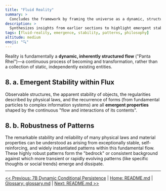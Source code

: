 ```yaml
---
title: "Fluid Reality"
summary: >
  Concludes the framework by framing the universe as a dynamic, structured flow where all stable patterns are emergent and provisional.
description: >
  Synthesizes insights from earlier sections to highlight emergent stability within flux and robustness of patterns, setting philosophical context for ongoing evolution and inquiry.
tags: [fluid-reality, emergence, stability, patterns, philosophy]
altitude: medium
emoji: "🔍"
---
```


<!--

- Needs fleshing out

-->

Reality is fundamentally a **dynamic, inherently structured flow** ("Panta Rhei")—a continuous process of becoming and transformation, rather than a collection of static, independently existing entities.

## 8. a. Emergent Stability within Flux

Observable structures, the apparent stability of objects, the regularities described by physical laws, and the recurrence of forms (from fundamental particles to complex information systems) are all **emergent properties** shaped by the continuous "flow and interactions of its contents".

## 8. b. Robustness of Patterns

The remarkable stability and reliability of many physical
laws and material properties can be understood as arising from exceptionally stable, self-reinforcing, and widely instantiated patterns within this fundamental flow. These highly robust patterns form the "bedrock" or consistent background against which more transient or rapidly evolving patterns (like specific thoughts or social trends) emerge and dissipate.

---
[<< Previous: 7B Dynamic Conditional Persistence](../07-agentive-dissolution-legacy/7b-dynamic-conditional-persistence.md) | [Home: README.md](../../README.md) | [Glossary: glossary.md](../glossary.md) | [Next: README.md >>](../../README.md)

